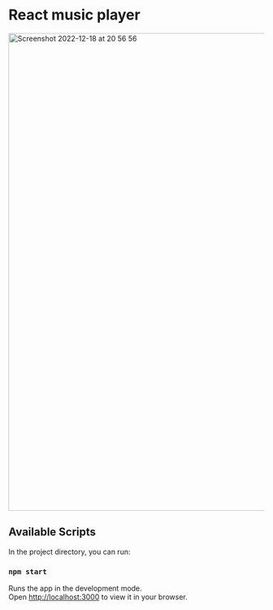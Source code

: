 # React music player

<img width="941" alt="Screenshot 2022-12-18 at 20 56 56" src="https://user-images.githubusercontent.com/33285862/208319103-f9341455-4fa7-409e-9e0a-2c68a86a33bb.png">


## Available Scripts

In the project directory, you can run:

### `npm start`

Runs the app in the development mode.\
Open [http://localhost:3000](http://localhost:3000) to view it in your browser.
